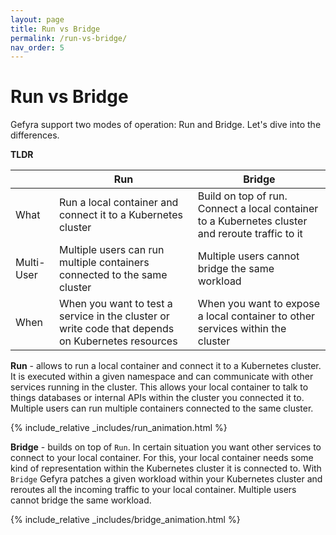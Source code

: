 ```yaml
---
layout: page
title: Run vs Bridge
permalink: /run-vs-bridge/
nav_order: 5
---
```


# Run vs Bridge

Gefyra support two modes of operation: Run and Bridge. Let's dive into the differences.

**TLDR**

| | Run | Bridge |
| --- | --- | --- |
| What | Run a local container and connect it to a Kubernetes cluster | Build on top of run. Connect a local container to a Kubernetes cluster and reroute traffic to it |
| Multi-User | Multiple users can run multiple containers connected to the same cluster | Multiple users cannot bridge the same workload |
| When | When you want to test a service in the cluster or write code that depends on Kubernetes resources | When you want to expose a local container to other services within the cluster |

**Run** -  allows to run a local container and connect it to a Kubernetes cluster. It is executed within a given namespace and can communicate
with other services running in the cluster. This allows your local container to talk to things databases or internal APIs within the cluster
you connected it to. Multiple users can run multiple containers connected to the same cluster. 

{% include_relative _includes/run_animation.html %}

**Bridge** - builds on top of `Run`. In certain situation you want other services to connect to your local container. For this, your local container
needs some kind of representation within the Kubernetes cluster it is connected to. With `Bridge` Gefyra patches a given workload within your 
Kubernetes cluster and reroutes all the incoming traffic to your local container. Multiple users cannot bridge the same workload. 

{% include_relative _includes/bridge_animation.html %}
